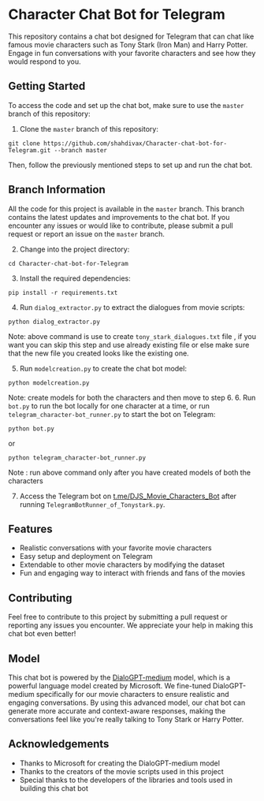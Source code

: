 # Character Chat Bot for Telegram

This repository contains a chat bot designed for Telegram that can chat like famous movie characters such as Tony Stark (Iron Man) and Harry Potter. Engage in fun conversations with your favorite characters and see how they would respond to you.

## Getting Started

To access the code and set up the chat bot, make sure to use the `master` branch of this repository:

1. Clone the `master` branch of this repository:
```
git clone https://github.com/shahdivax/Character-chat-bot-for-Telegram.git --branch master
```

Then, follow the previously mentioned steps to set up and run the chat bot.

## Branch Information

All the code for this project is available in the `master` branch. This branch contains the latest updates and improvements to the chat bot. If you encounter any issues or would like to contribute, please submit a pull request or report an issue on the `master` branch.

2. Change into the project directory:
```
cd Character-chat-bot-for-Telegram
```

3. Install the required dependencies:
```
pip install -r requirements.txt
```

4. Run `dialog_extractor.py` to extract the dialogues from movie scripts:
```
python dialog_extractor.py
```
Note: above command is use to create ```tony_stark_dialogues.txt``` file , if you want you can skip this step and use already existing file or else make sure that the new file you created looks like the existing one. 

5. Run `modelcreation.py` to create the chat bot model:
```
python modelcreation.py
```
Note: create models for both the characters and then move to step 6.
6. Run `bot.py` to run the bot locally for one character at a time, or run `telegram_character-bot_runner.py` to start the bot on Telegram:
```
python bot.py
```
or
```
python telegram_character-bot_runner.py
```
Note : run above command only after you have created models of both the characters

7. Access the Telegram bot on [t.me/DJS_Movie_Characters_Bot](https://t.me/DJS_Movie_Characters_Bot) after running `TelegramBotRunner_of_Tonystark.py`.

## Features

- Realistic conversations with your favorite movie characters
- Easy setup and deployment on Telegram
- Extendable to other movie characters by modifying the dataset
- Fun and engaging way to interact with friends and fans of the movies

## Contributing

Feel free to contribute to this project by submitting a pull request or reporting any issues you encounter. We appreciate your help in making this chat bot even better!

## Model

This chat bot is powered by the [DialoGPT-medium](https://huggingface.co/microsoft/DialoGPT-medium) model, which is a powerful language model created by Microsoft. We fine-tuned DialoGPT-medium specifically for our movie characters to ensure realistic and engaging conversations. By using this advanced model, our chat bot can generate more accurate and context-aware responses, making the conversations feel like you're really talking to Tony Stark or Harry Potter.

## Acknowledgements

- Thanks to Microsoft for creating the DialoGPT-medium model
- Thanks to the creators of the movie scripts used in this project
- Special thanks to the developers of the libraries and tools used in building this chat bot
